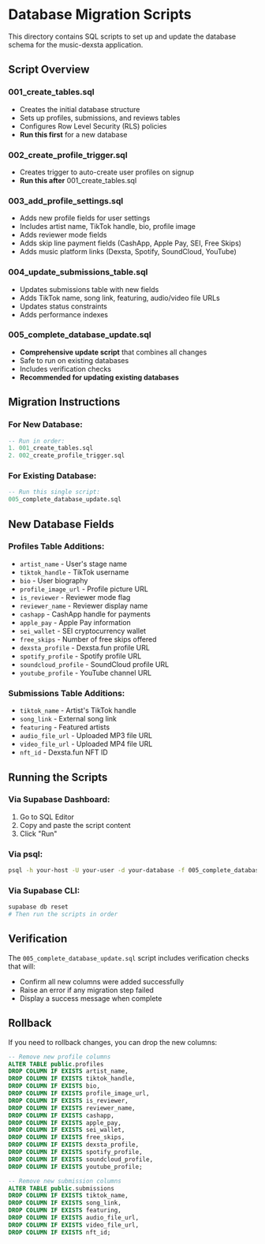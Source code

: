 # Database Migration Scripts

This directory contains SQL scripts to set up and update the database schema for the music-dexsta application.

## Script Overview

### 001_create_tables.sql
- Creates the initial database structure
- Sets up profiles, submissions, and reviews tables
- Configures Row Level Security (RLS) policies
- **Run this first** for a new database

### 002_create_profile_trigger.sql
- Creates trigger to auto-create user profiles on signup
- **Run this after** 001_create_tables.sql

### 003_add_profile_settings.sql
- Adds new profile fields for user settings
- Includes artist name, TikTok handle, bio, profile image
- Adds reviewer mode fields
- Adds skip line payment fields (CashApp, Apple Pay, SEI, Free Skips)
- Adds music platform links (Dexsta, Spotify, SoundCloud, YouTube)

### 004_update_submissions_table.sql
- Updates submissions table with new fields
- Adds TikTok name, song link, featuring, audio/video file URLs
- Updates status constraints
- Adds performance indexes

### 005_complete_database_update.sql
- **Comprehensive update script** that combines all changes
- Safe to run on existing databases
- Includes verification checks
- **Recommended for updating existing databases**

## Migration Instructions

### For New Database:
```sql
-- Run in order:
1. 001_create_tables.sql
2. 002_create_profile_trigger.sql
```

### For Existing Database:
```sql
-- Run this single script:
005_complete_database_update.sql
```

## New Database Fields

### Profiles Table Additions:
- `artist_name` - User's stage name
- `tiktok_handle` - TikTok username
- `bio` - User biography
- `profile_image_url` - Profile picture URL
- `is_reviewer` - Reviewer mode flag
- `reviewer_name` - Reviewer display name
- `cashapp` - CashApp handle for payments
- `apple_pay` - Apple Pay information
- `sei_wallet` - SEI cryptocurrency wallet
- `free_skips` - Number of free skips offered
- `dexsta_profile` - Dexsta.fun profile URL
- `spotify_profile` - Spotify profile URL
- `soundcloud_profile` - SoundCloud profile URL
- `youtube_profile` - YouTube channel URL

### Submissions Table Additions:
- `tiktok_name` - Artist's TikTok handle
- `song_link` - External song link
- `featuring` - Featured artists
- `audio_file_url` - Uploaded MP3 file URL
- `video_file_url` - Uploaded MP4 file URL
- `nft_id` - Dexsta.fun NFT ID

## Running the Scripts

### Via Supabase Dashboard:
1. Go to SQL Editor
2. Copy and paste the script content
3. Click "Run"

### Via psql:
```bash
psql -h your-host -U your-user -d your-database -f 005_complete_database_update.sql
```

### Via Supabase CLI:
```bash
supabase db reset
# Then run the scripts in order
```

## Verification

The `005_complete_database_update.sql` script includes verification checks that will:
- Confirm all new columns were added successfully
- Raise an error if any migration step failed
- Display a success message when complete

## Rollback

If you need to rollback changes, you can drop the new columns:

```sql
-- Remove new profile columns
ALTER TABLE public.profiles 
DROP COLUMN IF EXISTS artist_name,
DROP COLUMN IF EXISTS tiktok_handle,
DROP COLUMN IF EXISTS bio,
DROP COLUMN IF EXISTS profile_image_url,
DROP COLUMN IF EXISTS is_reviewer,
DROP COLUMN IF EXISTS reviewer_name,
DROP COLUMN IF EXISTS cashapp,
DROP COLUMN IF EXISTS apple_pay,
DROP COLUMN IF EXISTS sei_wallet,
DROP COLUMN IF EXISTS free_skips,
DROP COLUMN IF EXISTS dexsta_profile,
DROP COLUMN IF EXISTS spotify_profile,
DROP COLUMN IF EXISTS soundcloud_profile,
DROP COLUMN IF EXISTS youtube_profile;

-- Remove new submission columns
ALTER TABLE public.submissions 
DROP COLUMN IF EXISTS tiktok_name,
DROP COLUMN IF EXISTS song_link,
DROP COLUMN IF EXISTS featuring,
DROP COLUMN IF EXISTS audio_file_url,
DROP COLUMN IF EXISTS video_file_url,
DROP COLUMN IF EXISTS nft_id;
```
